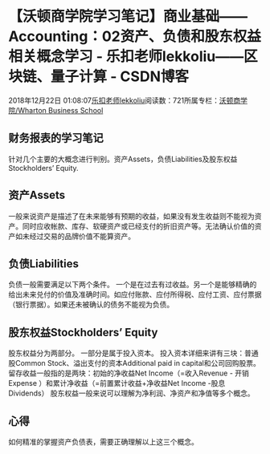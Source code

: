 
# 【沃顿商学院学习笔记】商业基础——Accounting：02资产、负债和股东权益相关概念学习 - 乐扣老师lekkoliu——区块链、量子计算 - CSDN博客

2018年12月22日 01:08:07[乐扣老师lekkoliu](https://me.csdn.net/lsttoy)阅读数：721所属专栏：[沃顿商学院/Wharton Business School](https://blog.csdn.net/column/details/33347.html)



## 财务报表的学习笔记
针对几个主要的大概念进行判别。资产Assets，负债Liabilities及股东权益Stockholders’ Equity.
## 资产Assets
一般来说资产是描述了在未来能够有预期的收益，如果没有发生收益则不能视为资产。同时应收帐款、库存、软硬资产或已经支付的折旧资产等。无法确认价值的资产如未经过交易的品牌价值不能算资产。
## 负债Liabilities
负债一般需要满足以下两个条件。
一个是在过去有过收益。另一个是能够精确的给出未来兑付的价值及准确时间。如应付账款、应付所得税、应付工资、应付票据（银行票据）。如果还未被确认的债务不能视为负债。
## 股东权益Stockholders’ Equity
股东权益分为两部分。
一部分是属于投入资本。
投入资本详细来讲有三块：普通股Common Stock、溢出支付的资本Additional paid in capital和公司回购股票。
留存收益一般指的是两块：初始的净收益Net Income（=收入Revenue - 开销Expense ）和累计净收益（=前置累计收益+净收益Net Income -股息Dividends）
股东权益一般来说可以理解为净利润、净资产和净值等多个概念。
## 心得
如何精准的掌握资产负债表，需要正确理解以上这三个概念。

